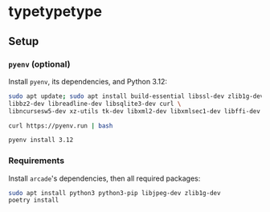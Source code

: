 # typetypetype

## Setup

### `pyenv` (optional)

Install `pyenv`, its dependencies, and Python 3.12:

```bash
sudo apt update; sudo apt install build-essential libssl-dev zlib1g-dev \
libbz2-dev libreadline-dev libsqlite3-dev curl \
libncursesw5-dev xz-utils tk-dev libxml2-dev libxmlsec1-dev libffi-dev liblzma-dev

curl https://pyenv.run | bash

pyenv install 3.12
```

### Requirements

Install `arcade`'s dependencies, then all required packages:

```bash
sudo apt install python3 python3-pip libjpeg-dev zlib1g-dev
poetry install
```
